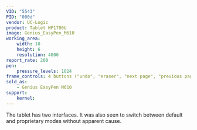 ```yaml
---
VID: "5543"
PID: "000d"
vendor: UC-Logic
product: Tablet WP1700U
image: Genius_EasyPen_M610
working_area:
    width: 10
    height: 6
    resolution: 4000
report_rate: 200
pen:
    pressure_levels: 1024
frame_controls: 4 buttons ("undo", "eraser", "next page", "previous page") 
sold_as:
    - Genius EasyPen M610
support:
    kernel:
---
```

The tablet has two interfaces. It was also seen to switch between default and proprietary modes without apparent cause.


